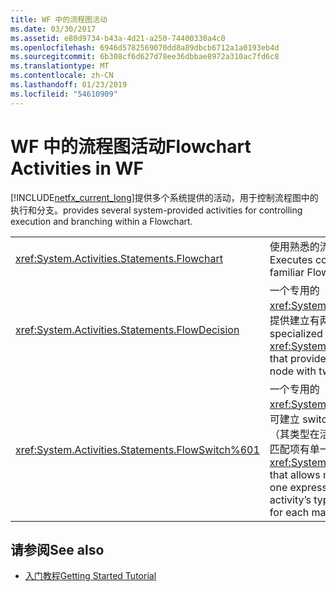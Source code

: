 ```yaml
---
title: WF 中的流程图活动
ms.date: 03/30/2017
ms.assetid: e80d9734-b43a-4d21-a250-74400330a4c0
ms.openlocfilehash: 6946d5782569070dd8a89dbcb6712a1a0193eb4d
ms.sourcegitcommit: 6b308cf6d627d78ee36dbbae8972a310ac7fd6c8
ms.translationtype: MT
ms.contentlocale: zh-CN
ms.lasthandoff: 01/23/2019
ms.locfileid: "54610909"
---
```

# <a name="flowchart-activities-in-wf"></a><span data-ttu-id="a2a99-102">WF 中的流程图活动</span><span class="sxs-lookup"><span data-stu-id="a2a99-102">Flowchart Activities in WF</span></span>
[!INCLUDE[netfx_current_long](../../../includes/netfx-current-long-md.md)]<span data-ttu-id="a2a99-103">提供多个系统提供的活动，用于控制流程图中的执行和分支。</span><span class="sxs-lookup"><span data-stu-id="a2a99-103">provides several system-provided activities for controlling execution and branching within a Flowchart.</span></span>  
  
|||  
|-|-|  
|<xref:System.Activities.Statements.Flowchart>|<span data-ttu-id="a2a99-104">使用熟悉的流程图范例执行包含的活动。</span><span class="sxs-lookup"><span data-stu-id="a2a99-104">Executes contained activities using the familiar Flowchart paradigm.</span></span>|  
|<xref:System.Activities.Statements.FlowDecision>|<span data-ttu-id="a2a99-105">一个专用的 <xref:System.Activities.Statements.FlowNode>，提供建立有两种结果的条件节点模型的能力。</span><span class="sxs-lookup"><span data-stu-id="a2a99-105">A specialized <xref:System.Activities.Statements.FlowNode> that provides the ability to model a conditional node with two outcomes.</span></span>|  
|<xref:System.Activities.Statements.FlowSwitch%601>|<span data-ttu-id="a2a99-106">一个专用的 <xref:System.Activities.Statements.FlowNode>，可建立 switch 结构的模型，该结构有一个表达式（其类型在活动的类型说明符中定义）并且每个匹配项有单一结果。</span><span class="sxs-lookup"><span data-stu-id="a2a99-106">A specialized <xref:System.Activities.Statements.FlowNode> that allows modeling a switch construct, with one expression of a type defined in the activity’s type specifier and a single outcome for each match.</span></span>|  
  
## <a name="see-also"></a><span data-ttu-id="a2a99-107">请参阅</span><span class="sxs-lookup"><span data-stu-id="a2a99-107">See also</span></span>
- [<span data-ttu-id="a2a99-108">入门教程</span><span class="sxs-lookup"><span data-stu-id="a2a99-108">Getting Started Tutorial</span></span>](../../../docs/framework/windows-workflow-foundation/getting-started-tutorial.md)
